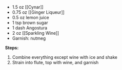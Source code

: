 - 1.5 oz [[Cynar]]
- 0.75 oz [[Ginger Liqueur]]
- 0.5 oz lemon juice
- 1 tsp brown sugar
- 1 dash Angostura
- 2 oz [[Sparkling Wine]]
- Garnish: nutmeg

**Steps:**

1. Combine everything except wine with ice and shake
2. Strain into flute, top with wine, and garnish